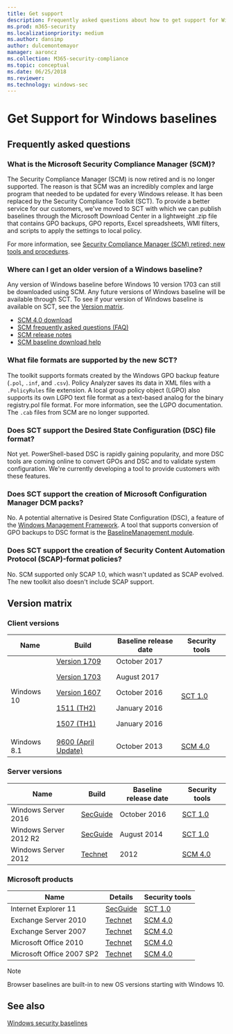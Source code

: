 ```yaml
---
title: Get support
description: Frequently asked questions about how to get support for Windows baselines and the Security Compliance Toolkit (SCT).
ms.prod: m365-security
ms.localizationpriority: medium
ms.author: dansimp
author: dulcemontemayor
manager: aaroncz
ms.collection: M365-security-compliance
ms.topic: conceptual
ms.date: 06/25/2018
ms.reviewer: 
ms.technology: windows-sec
---
```


# Get Support for Windows baselines

## Frequently asked questions

### What is the Microsoft Security Compliance Manager (SCM)?

The Security Compliance Manager (SCM) is now retired and is no longer supported. The reason is that SCM was an incredibly complex and large program that needed to be updated for every Windows release. It has been replaced by the Security Compliance Toolkit (SCT). To provide a better service for our customers, we've moved to SCT with which we can publish baselines through the Microsoft Download Center in a lightweight .zip file that contains GPO backups, GPO reports, Excel spreadsheets, WMI filters, and scripts to apply the settings to local policy.

For more information, see [Security Compliance Manager (SCM) retired; new tools and procedures](/archive/blogs/secguide/security-compliance-manager-scm-retired-new-tools-and-procedures).

### Where can I get an older version of a Windows baseline?

Any version of Windows baseline before Windows 10 version 1703 can still be downloaded using SCM. Any future versions of Windows baseline will be available through SCT. To see if your version of Windows baseline is available on SCT, see the [Version matrix](#version-matrix).

- [SCM 4.0 download](https://www.microsoft.com/download/details.aspx?id=53353)
- [SCM frequently asked questions (FAQ)](https://social.technet.microsoft.com/wiki/contents/articles/1836.microsoft-security-compliance-manager-scm-frequently-asked-questions-faq.aspx)
- [SCM release notes](https://social.technet.microsoft.com/wiki/contents/articles/1864.microsoft-security-compliance-manager-scm-release-notes.aspx)
- [SCM baseline download help](https://social.technet.microsoft.com/wiki/contents/articles/1865.microsoft-security-compliance-manager-scm-baseline-download-help.aspx)

### What file formats are supported by the new SCT?

The toolkit supports formats created by the Windows GPO backup feature (`.pol`, `.inf`, and `.csv`). Policy Analyzer saves its data in XML files with a `.PolicyRules` file extension. A local group policy object (LGPO) also supports its own LGPO text file format as a text-based analog for the binary registry.pol file format. For more information, see the LGPO documentation. The `.cab` files from SCM are no longer supported.

### Does SCT support the Desired State Configuration (DSC) file format?

Not yet. PowerShell-based DSC is rapidly gaining popularity, and more DSC tools are coming online to convert GPOs and DSC and to validate system configuration. We're currently developing a tool to provide customers with these features.

### Does SCT support the creation of Microsoft Configuration Manager DCM packs?

No. A potential alternative is Desired State Configuration (DSC), a feature of the [Windows Management Framework](https://www.microsoft.com/download/details.aspx?id=54616). A tool that supports conversion of GPO backups to DSC format is the [BaselineManagement module](https://github.com/Microsoft/BaselineManagement).

### Does SCT support the creation of Security Content Automation Protocol (SCAP)-format policies?

No. SCM supported only SCAP 1.0, which wasn't updated as SCAP evolved. The new toolkit also doesn't include SCAP support.

## Version matrix

### Client versions

| Name | Build | Baseline release date | Security tools |
|---|---|---|---|
| Windows 10 | [Version 1709](/archive/blogs/secguide/security-baseline-for-windows-10-fall-creators-update-v1709-draft) <p> [Version 1703](/archive/blogs/secguide/security-baseline-for-windows-10-creators-update-v1703-final) <p>[Version 1607](/archive/blogs/secguide/security-baseline-for-windows-10-v1607-anniversary-edition-and-windows-server-2016) <p>[1511 (TH2)](/archive/blogs/secguide/security-baseline-for-windows-10-v1511-threshold-2-final) <p>[1507 (TH1)](/archive/blogs/secguide/security-baseline-for-windows-10-v1507-build-10240-th1-ltsb-update)| October 2017 <p>August 2017 <p>October 2016 <p>January 2016<p> January 2016 |[SCT 1.0](https://www.microsoft.com/download/details.aspx?id=55319) |
| Windows 8.1 |[9600 (April Update)](/archive/blogs/secguide/security-baselines-for-windows-8-1-windows-server-2012-r2-and-internet-explorer-11-final)| October 2013| [SCM 4.0](https://www.microsoft.com/download/details.aspx?id=53353) |

### Server versions

| Name | Build | Baseline release date | Security tools |
|---|---|---|---|
|Windows Server 2016 | [SecGuide](/archive/blogs/secguide/security-baseline-for-windows-10-v1607-anniversary-edition-and-windows-server-2016) |October 2016 |[SCT 1.0](https://www.microsoft.com/download/details.aspx?id=55319) |
|Windows Server 2012 R2|[SecGuide](/archive/blogs/secguide/security-baseline-for-windows-10-v1607-anniversary-edition-and-windows-server-2016)|August 2014 | [SCT 1.0](https://www.microsoft.com/download/details.aspx?id=55319)|
|Windows Server 2012|[Technet](/previous-versions/tn-archive/jj898542(v=technet.10)) |2012| [SCM 4.0](https://www.microsoft.com/download/details.aspx?id=53353) |

### Microsoft products

| Name | Details | Security tools |
|--|--|--|
| Internet Explorer 11 | [SecGuide](/archive/blogs/secguide/security-baselines-for-windows-8-1-windows-server-2012-r2-and-internet-explorer-11-final) | [SCT 1.0](https://www.microsoft.com/download/details.aspx?id=55319) |
| Exchange Server 2010 | [Technet](/previous-versions/tn-archive/hh913521(v=technet.10)) | [SCM 4.0](https://www.microsoft.com/download/details.aspx?id=53353) |
| Exchange Server 2007 | [Technet](/previous-versions/tn-archive/hh913520(v=technet.10)) | [SCM 4.0](https://www.microsoft.com/download/details.aspx?id=53353) |
| Microsoft Office 2010 | [Technet](/previous-versions/tn-archive/gg288965(v=technet.10)) | [SCM 4.0](https://www.microsoft.com/download/details.aspx?id=53353) |
| Microsoft Office 2007 SP2 | [Technet](/previous-versions/tn-archive/cc500475(v=technet.10)) | [SCM 4.0](https://www.microsoft.com/download/details.aspx?id=53353) |

> [!NOTE]
> Browser baselines are built-in to new OS versions starting with Windows 10.

## See also

[Windows security baselines](windows-security-baselines.md)
